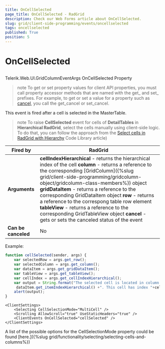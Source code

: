 ```yaml
---
title: OnCellSelected
page_title: OnCellSelected - RadGrid
description: Check our Web Forms article about OnCellSelected.
slug: grid/client-side-programming/events/oncellselected
tags: oncellselected
published: True
position: 5
---
```


# OnCellSelected



## 

Telerik.Web.UI.GridColumnEventArgs OnCellSelected Property

>note To get or set property values for client API properties, you must call property accessor methods that are named with the get_ and set_ prefixes. For example, to get or set a value for a property such as [cancel](https://msdn.microsoft.com/en-us/library/bb310859.aspx), you call the get_cancel or set_cancel.
>


This event is fired after a cell is selected in the MasterTable. 

>note To raise **CellSelected** event for cells of **DetailTables** in **Hierarchical RadGrid**, select the cells manually using client-side logic. To do that, you can follow the approach from the [Select cells in RadGrid with Hierarchy](https://www.telerik.com/support/code-library/select-cells-in-radgrid-with-hierarchy) Code Library article)


|  **Fired by**  | RadGrid |
| ------ | ------ |
| **Arguments** | **cellIndexHierarchical** - returns the hierarchical index of the cell **column** - returns a reference to the corresponding [GridColumn]({%slug grid/client-side-programming/gridcolumn-object/gridcolumn-class-members%}) object **gridDataItem** - returns a reference to the corresponding GridDataItem object **row** - returns a reference to the correspong table row element **tableView** - returns a reference to the corresponding GridTableView object **cancel** - gets or sets the canceled status of the event|
| **Can be canceled** |No|

Example:

````JavaScript
function cellSelected(sender, args) {
    var selectedRow = args.get_row();
    var selectedColumn = args.get_column();
    var dataItem = args.get_gridDataItem();
    var tableView = args.get_tableView();           
    var cellIndex = args.get_cellIndexHierarchical();
    var output = String.format("The selected cell is located in column with name: " + selectedColumn.get_uniqueName() + " and in row with index: " +
     dataItem.get_itemIndexHierarchical() +". This cell has index "+cellIndex +" and it is part from "+tableView.get_name()+".");
    alert(output);
}
````

````ASP.NET
<ClientSettings>
    <Selecting CellSelectionMode="MultiCell" />
    <Scrolling AllowScroll="true" UseStaticHeaders="true" />
    <ClientEvents OnCellSelected="cellSelected" />
</ClientSettings>
````



A list of the possible options for the CellSelectionMode property could be found [here.]({%slug grid/functionality/selecting/selecting-cells-and-columns%})

